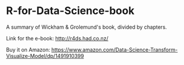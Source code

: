 # R-for-Data-Science-book
A summary of Wickham &amp; Grolemund's book, divided by chapters.

Link for the e-book: http://r4ds.had.co.nz/  

Buy it on Amazon: https://www.amazon.com/Data-Science-Transform-Visualize-Model/dp/1491910399
